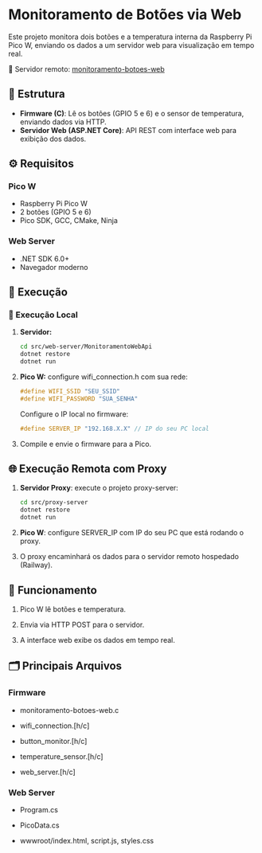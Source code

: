 # Monitoramento de Botões via Web

 Este projeto monitora dois botões e a temperatura interna da Raspberry Pi Pico W, enviando os dados a um servidor web para visualização em tempo real.

🔗 Servidor remoto: [monitoramento-botoes-web](https://monitoramento-botoes-web-production.up.railway.app/)

## 📁 Estrutura

- **Firmware (C)**: Lê os botões (GPIO 5 e 6) e o sensor de temperatura, enviando dados via HTTP.
- **Servidor Web (ASP.NET Core)**: API REST com interface web para exibição dos dados.

## ⚙️ Requisitos

### Pico W
- Raspberry Pi Pico W
- 2 botões (GPIO 5 e 6)
- Pico SDK, GCC, CMake, Ninja

### Web Server
- .NET SDK 6.0+
- Navegador moderno

## 🚀 Execução

### 🔧 Execução Local
1. **Servidor:**
   ```bash
   cd src/web-server/MonitoramentoWebApi
   dotnet restore
   dotnet run
2. **Pico W:** configure wifi_connection.h com sua rede:

   ``` c
   #define WIFI_SSID "SEU_SSID"
   #define WIFI_PASSWORD "SUA_SENHA"
   ```

   Configure o IP local no firmware:
   ```c
   #define SERVER_IP "192.168.X.X" // IP do seu PC local
   ```
3. Compile e envie o firmware para a Pico.

## 🌐 Execução Remota com Proxy
1. **Servidor Proxy**: execute o projeto proxy-server:
   ```bash
   cd src/proxy-server
   dotnet restore
   dotnet run
   ```
2. **Pico W**: configure SERVER_IP com IP do seu PC que está rodando o proxy.

3. O proxy encaminhará os dados para o servidor remoto hospedado (Railway).

## 🔄 Funcionamento
1. Pico W lê botões e temperatura.

2. Envia via HTTP POST para o servidor.

3. A interface web exibe os dados em tempo real.

## 🗂️ Principais Arquivos
### Firmware
- monitoramento-botoes-web.c

- wifi_connection.[h/c]

- button_monitor.[h/c]

- temperature_sensor.[h/c]

- web_server.[h/c]

### Web Server
- Program.cs

- PicoData.cs

- wwwroot/index.html, script.js, styles.css